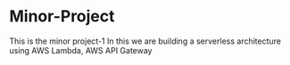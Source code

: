 # Minor-Project
This is the minor project-1
In this we are building a serverless architecture using AWS Lambda, AWS API Gateway
